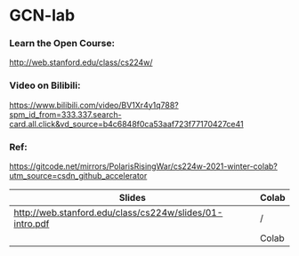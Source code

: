 # GCN-lab  
### Learn the Open Course: 
http://web.stanford.edu/class/cs224w/  

### Video on Bilibili:
https://www.bilibili.com/video/BV1Xr4y1q788?spm_id_from=333.337.search-card.all.click&vd_source=b4c6848f0ca53aaf723f77170427ce41  



### Ref:
https://gitcode.net/mirrors/PolarisRisingWar/cs224w-2021-winter-colab?utm_source=csdn_github_accelerator  

| Slides  |  Colab |
| ----------- | ----------- |
| http://web.stanford.edu/class/cs224w/slides/01-intro.pdf | /  |
|      |  Colab   |